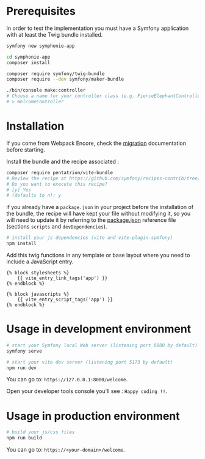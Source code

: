# Prerequisites

In order to test the implementation you must have a Symfony application with at least the Twig bundle installed.

```bash
symfony new symphonie-app

cd symphonie-app
composer install

composer require symfony/twig-bundle
composer require --dev symfony/maker-bundle

./bin/console make:controller
# Choose a name for your controller class (e.g. FierceElephantController):
# > WelcomeController
```

# Installation

If you come from Webpack Encore, check the [migration](/extra/migration-webpack-encore) documentation before starting.

Install the bundle and the recipe associated :

```bash
composer require pentatrion/vite-bundle
# Review the recipe at https://github.com/symfony/recipes-contrib/tree/main/pentatrion/vite-bundle/1.0
# Do you want to execute this recipe?
# [y] Yes
# (defaults to n): y
```

if you already have a `package.json` in your project before the installation of the bundle, the recipe will have kept your file without modifying it, so you will need to update it by referring to the [package.json](https://github.com/lhapaipai/vite-bundle/blob/main/install/package.json) reference file (sections `scripts` and `devDependencies`).

```bash
# install your js dependencies (vite and vite-plugin-symfony)
npm install

```

Add this twig functions in any template or base layout where you need to include a JavaScript entry.

```twig
{% block stylesheets %}
    {{ vite_entry_link_tags('app') }}
{% endblock %}

{% block javascripts %}
    {{ vite_entry_script_tags('app') }}
{% endblock %}
```

# Usage in development environment

```bash
# start your Symfony local Web server (listening port 8000 by default)
symfony serve

# start your vite dev server (listening port 5173 by default)
npm run dev
```

You can go to: `https://127.0.0.1:8000/welcome`.

Open your developer tools console you'll see : `Happy coding !!`.

# Usage in production environment

```bash
# build your js/css files
npm run build
```

You can go to: `https://<your-domain>/welcome`.



